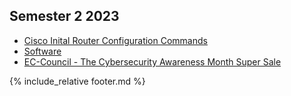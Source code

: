 ## Semester 2 2023
* [Cisco Inital Router Configuration Commands](ciscorouter)
* [Software](software)
* [EC-Council - The Cybersecurity Awareness Month Super Sale](https://coderedmarketing.eccouncil.org/cybersecurity-awareness-limited-time-offer/)

{% include_relative footer.md %}
